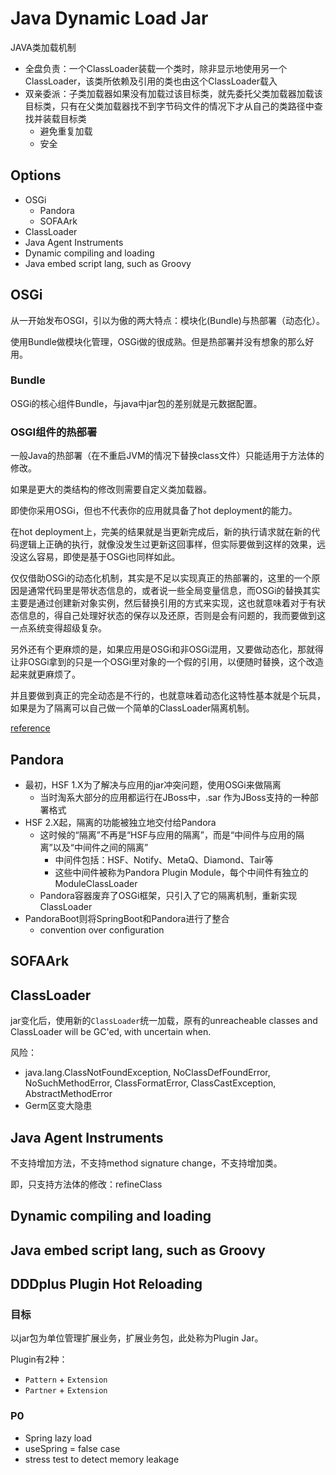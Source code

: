 # Java Dynamic Load Jar

JAVA类加载机制
- 全盘负责：一个ClassLoader装载一个类时，除非显示地使用另一个ClassLoader，该类所依赖及引用的类也由这个ClassLoader载入
- 双亲委派：子类加载器如果没有加载过该目标类，就先委托父类加载器加载该目标类，只有在父类加载器找不到字节码文件的情况下才从自己的类路径中查找并装载目标类
   - 避免重复加载
   - 安全

## Options

- OSGi
   - Pandora
   - SOFAArk
- ClassLoader
- Java Agent Instruments
- Dynamic compiling and loading
- Java embed script lang, such as Groovy

## OSGi

从一开始发布OSGI，引以为傲的两大特点：模块化(Bundle)与热部署（动态化）。

使用Bundle做模块化管理，OSGi做的很成熟。但是热部署并没有想象的那么好用。

### Bundle

OSGi的核心组件Bundle，与java中jar包的差别就是元数据配置。

### OSGI组件的热部署

一般Java的热部署（在不重启JVM的情况下替换class文件）只能适用于方法体的修改。

如果是更大的类结构的修改则需要自定义类加载器。

即使你采用OSGi，但也不代表你的应用就具备了hot deployment的能力。

在hot deployment上，完美的结果就是当更新完成后，新的执行请求就在新的代码逻辑上正确的执行，就像没发生过更新这回事样，但实际要做到这样的效果，远没这么容易，即使是基于OSGi也同样如此。

仅仅借助OSGi的动态化机制，其实是不足以实现真正的热部署的，这里的一个原因是通常代码里是带状态信息的，或者说一些全局变量信息，而OSGi的替换其实主要是通过创建新对象实例，然后替换引用的方式来实现，这也就意味着对于有状态信息的，得自己处理好状态的保存以及还原，否则是会有问题的，我而要做到这一点系统变得超级复杂。

另外还有个更麻烦的是，如果应用是OSGi和非OSGi混用，又要做动态化，那就得让非OSGi拿到的只是一个OSGi里对象的一个假的引用，以便随时替换，这个改造起来就更麻烦了。

并且要做到真正的完全动态是不行的，也就意味着动态化这特性基本就是个玩具，如果是为了隔离可以自己做一个简单的ClassLoader隔离机制。

[reference](https://blog.csdn.net/huakai_sun/article/details/78112493)

## Pandora

- 最初，HSF 1.X为了解决与应用的jar冲突问题，使用OSGi来做隔离
   - 当时淘系大部分的应用都运行在JBoss中，.sar 作为JBoss支持的一种部署格式
- HSF 2.X起，隔离的功能被独立地交付给Pandora
   - 这时候的“隔离”不再是“HSF与应用的隔离”，而是“中间件与应用的隔离”以及“中间件之间的隔离”
      - 中间件包括：HSF、Notify、MetaQ、Diamond、Tair等
      - 这些中间件被称为Pandora Plugin Module，每个中间件有独立的 ModuleClassLoader
   - Pandora容器废弃了OSGi框架，只引入了它的隔离机制，重新实现ClassLoader
- PandoraBoot则将SpringBoot和Pandora进行了整合
   - convention over configuration

## SOFAArk

## ClassLoader

jar变化后，使用新的`ClassLoader`统一加载，原有的unreacheable classes and ClassLoader will be GC'ed, with uncertain when.

风险：
- java.lang.ClassNotFoundException, NoClassDefFoundError, NoSuchMethodError, ClassFormatError, ClassCastException, AbstractMethodError
- Germ区变大隐患

## Java Agent Instruments

不支持增加方法，不支持method signature change，不支持增加类。

即，只支持方法体的修改：refineClass

## Dynamic compiling and loading

## Java embed script lang, such as Groovy

## DDDplus Plugin Hot Reloading

### 目标

以jar包为单位管理扩展业务，扩展业务包，此处称为Plugin Jar。

Plugin有2种：
- `Pattern` + `Extension`
- `Partner` + `Extension`

### P0

- Spring lazy load
- useSpring = false case
- stress test to detect memory leakage
